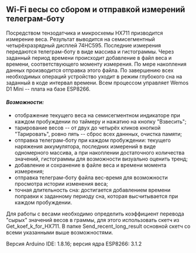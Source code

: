 ## Wi-Fi весы со сбором и отправкой измерений телеграм-боту

Посредством тензодатчика и микросхемы HX711 призводится измерение веса. Результат выводится на семисегментный четырёхразрядный дисплей 74HC595. Последние измерения передаются телеграм-боту в виде массива и гистограммы. Через заданный период времени происходит добавление в файл веса и времени, соответствующего моменту измерения. По мере накопления данных производится отправка этого файла. По завершению всех необходимых операций устройство уходит в режим глубокого сна на заданный в коде интервал времени. Всем процессом управляет Wemos D1 Mini -- плата на базе ESP8266.

#### ___Возможности:___
+ отображение текущего веса на семисегментном индикаторе при каждом пробуждении по таймеру и нажатию на кнопку "Взвесить";
+ тарирование весов -- от двух до четырёх кликов кнопкой "Тарировать", ровно пять -- сброс всех даннных, очистка памяти;
+ отправка телеграм-боту при каждом пробуждении: текущего наряжения аккумулятора, последних измерений в виде одномерного массива, а при накоплении достаточного количества значений, гистограммы для возможности визуально оценить тренд;
+ добавление и сохранение в файле веса и времени момента измерения;
+ отправка телеграм-боту файла вес-время для возможности просмотра истории изменения веса;
+ точная длительность сна: достигается добавлением времени поправки к заданному периоду сна, которая высчитывается при каждом пробуждении.

Для работы с весами необходимо определить коэффициент перевода "сырых" значений весов в граммы, для этого использовать скетч из   Get_koef_k_for_HX711. В папке Send_recent_long_result основной скетч со всеми указанными выше возможностями.

Версия Arduino IDE: 1.8.16; версия ядра ESP8266: 3.1.2